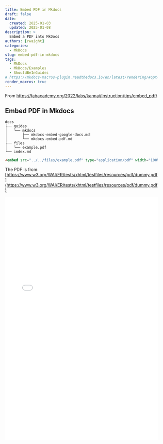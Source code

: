 ```yaml
---
title: Embed PDF in Mkdocs
draft: false
date:
  created: 2025-01-03
  updated: 2025-01-08
description: >
  Embed a PDF into MkDocs
authors: [rwaight]
categories:
  - MkDocs
slug: embed-pdf-in-mkdocs
tags:
  - MkDocs
  - MkDocs/Examples
  - ShouldBeInGuides
# https://mkdocs-macros-plugin.readthedocs.io/en/latest/rendering/#opt-in-with-the-markdown-pages-header
render_macros: true
---
```


From https://fabacademy.org/2022/labs/kannai/Instruction/tips/embed_pdf/

## Embed PDF in Mkdocs

```shell
docs
├── guides
│   └── mkdocs
│       ├── mkdocs-embed-google-docs.md
│       └── mkdocs-embed-pdf.md
├── files
│   └── example.pdf
└── index.md
```

```markdown
<embed src="../../files/example.pdf" type="application/pdf" width="100%" height=800>
```

The PDF is from [https://www.w3.org/WAI/ER/tests/xhtml/testfiles/resources/pdf/dummy.pdf](https://www.w3.org/WAI/ER/tests/xhtml/testfiles/resources/pdf/dummy.pdf)

<embed src="../../files/example.pdf" type="application/pdf" width="100%" height=800>
